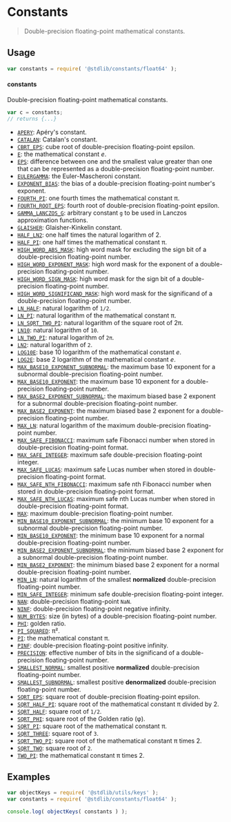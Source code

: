 <!--

@license Apache-2.0

Copyright (c) 2021 The Stdlib Authors.

Licensed under the Apache License, Version 2.0 (the "License");
you may not use this file except in compliance with the License.
You may obtain a copy of the License at

   http://www.apache.org/licenses/LICENSE-2.0

Unless required by applicable law or agreed to in writing, software
distributed under the License is distributed on an "AS IS" BASIS,
WITHOUT WARRANTIES OR CONDITIONS OF ANY KIND, either express or implied.
See the License for the specific language governing permissions and
limitations under the License.

-->

# Constants

> Double-precision floating-point mathematical constants.

<section class="usage">

## Usage

```javascript
var constants = require( '@stdlib/constants/float64' );
```

#### constants

Double-precision floating-point mathematical constants.

```javascript
var c = constants;
// returns {...}
```

<!-- <toc pattern="*" > -->

<div class="namespace-toc">

-   <span class="signature">[`APERY`][@stdlib/constants/float64/apery]</span><span class="delimiter">: </span><span class="description">Apéry's constant.</span>
-   <span class="signature">[`CATALAN`][@stdlib/constants/float64/catalan]</span><span class="delimiter">: </span><span class="description">Catalan's constant.</span>
-   <span class="signature">[`CBRT_EPS`][@stdlib/constants/float64/cbrt-eps]</span><span class="delimiter">: </span><span class="description">cube root of double-precision floating-point epsilon.</span>
-   <span class="signature">[`E`][@stdlib/constants/float64/e]</span><span class="delimiter">: </span><span class="description">the mathematical constant _e_.</span>
-   <span class="signature">[`EPS`][@stdlib/constants/float64/eps]</span><span class="delimiter">: </span><span class="description">difference between one and the smallest value greater than one that can be represented as a double-precision floating-point number.</span>
-   <span class="signature">[`EULERGAMMA`][@stdlib/constants/float64/eulergamma]</span><span class="delimiter">: </span><span class="description">the Euler-Mascheroni constant.</span>
-   <span class="signature">[`EXPONENT_BIAS`][@stdlib/constants/float64/exponent-bias]</span><span class="delimiter">: </span><span class="description">the bias of a double-precision floating-point number's exponent.</span>
-   <span class="signature">[`FOURTH_PI`][@stdlib/constants/float64/fourth-pi]</span><span class="delimiter">: </span><span class="description">one fourth times the mathematical constant π.</span>
-   <span class="signature">[`FOURTH_ROOT_EPS`][@stdlib/constants/float64/fourth-root-eps]</span><span class="delimiter">: </span><span class="description">fourth root of double-precision floating-point epsilon.</span>
-   <span class="signature">[`GAMMA_LANCZOS_G`][@stdlib/constants/float64/gamma-lanczos-g]</span><span class="delimiter">: </span><span class="description">arbitrary constant `g` to be used in Lanczos approximation functions.</span>
-   <span class="signature">[`GLAISHER`][@stdlib/constants/float64/glaisher-kinkelin]</span><span class="delimiter">: </span><span class="description">Glaisher-Kinkelin constant.</span>
-   <span class="signature">[`HALF_LN2`][@stdlib/constants/float64/half-ln-two]</span><span class="delimiter">: </span><span class="description">one half times the natural logarithm of 2.</span>
-   <span class="signature">[`HALF_PI`][@stdlib/constants/float64/half-pi]</span><span class="delimiter">: </span><span class="description">one half times the mathematical constant π.</span>
-   <span class="signature">[`HIGH_WORD_ABS_MASK`][@stdlib/constants/float64/high-word-abs-mask]</span><span class="delimiter">: </span><span class="description">high word mask for excluding the sign bit of a double-precision floating-point number.</span>
-   <span class="signature">[`HIGH_WORD_EXPONENT_MASK`][@stdlib/constants/float64/high-word-exponent-mask]</span><span class="delimiter">: </span><span class="description">high word mask for the exponent of a double-precision floating-point number.</span>
-   <span class="signature">[`HIGH_WORD_SIGN_MASK`][@stdlib/constants/float64/high-word-sign-mask]</span><span class="delimiter">: </span><span class="description">high word mask for the sign bit of a double-precision floating-point number.</span>
-   <span class="signature">[`HIGH_WORD_SIGNIFICAND_MASK`][@stdlib/constants/float64/high-word-significand-mask]</span><span class="delimiter">: </span><span class="description">high word mask for the significand of a double-precision floating-point number.</span>
-   <span class="signature">[`LN_HALF`][@stdlib/constants/float64/ln-half]</span><span class="delimiter">: </span><span class="description">natural logarithm of `1/2`.</span>
-   <span class="signature">[`LN_PI`][@stdlib/constants/float64/ln-pi]</span><span class="delimiter">: </span><span class="description">natural logarithm of the mathematical constant π.</span>
-   <span class="signature">[`LN_SQRT_TWO_PI`][@stdlib/constants/float64/ln-sqrt-two-pi]</span><span class="delimiter">: </span><span class="description">natural logarithm of the square root of 2π.</span>
-   <span class="signature">[`LN10`][@stdlib/constants/float64/ln-ten]</span><span class="delimiter">: </span><span class="description">natural logarithm of `10`.</span>
-   <span class="signature">[`LN_TWO_PI`][@stdlib/constants/float64/ln-two-pi]</span><span class="delimiter">: </span><span class="description">natural logarithm of `2π`.</span>
-   <span class="signature">[`LN2`][@stdlib/constants/float64/ln-two]</span><span class="delimiter">: </span><span class="description">natural logarithm of `2`.</span>
-   <span class="signature">[`LOG10E`][@stdlib/constants/float64/log10-e]</span><span class="delimiter">: </span><span class="description">base 10 logarithm of the mathematical constant _e_.</span>
-   <span class="signature">[`LOG2E`][@stdlib/constants/float64/log2-e]</span><span class="delimiter">: </span><span class="description">base 2 logarithm of the mathematical constant _e_.</span>
-   <span class="signature">[`MAX_BASE10_EXPONENT_SUBNORMAL`][@stdlib/constants/float64/max-base10-exponent-subnormal]</span><span class="delimiter">: </span><span class="description">the maximum base 10 exponent for a subnormal double-precision floating-point number.</span>
-   <span class="signature">[`MAX_BASE10_EXPONENT`][@stdlib/constants/float64/max-base10-exponent]</span><span class="delimiter">: </span><span class="description">the maximum base 10 exponent for a double-precision floating-point number.</span>
-   <span class="signature">[`MAX_BASE2_EXPONENT_SUBNORMAL`][@stdlib/constants/float64/max-base2-exponent-subnormal]</span><span class="delimiter">: </span><span class="description">the maximum biased base 2 exponent for a subnormal double-precision floating-point number.</span>
-   <span class="signature">[`MAX_BASE2_EXPONENT`][@stdlib/constants/float64/max-base2-exponent]</span><span class="delimiter">: </span><span class="description">the maximum biased base 2 exponent for a double-precision floating-point number.</span>
-   <span class="signature">[`MAX_LN`][@stdlib/constants/float64/max-ln]</span><span class="delimiter">: </span><span class="description">natural logarithm of the maximum double-precision floating-point number.</span>
-   <span class="signature">[`MAX_SAFE_FIBONACCI`][@stdlib/constants/float64/max-safe-fibonacci]</span><span class="delimiter">: </span><span class="description">maximum safe Fibonacci number when stored in double-precision floating-point format.</span>
-   <span class="signature">[`MAX_SAFE_INTEGER`][@stdlib/constants/float64/max-safe-integer]</span><span class="delimiter">: </span><span class="description">maximum safe double-precision floating-point integer.</span>
-   <span class="signature">[`MAX_SAFE_LUCAS`][@stdlib/constants/float64/max-safe-lucas]</span><span class="delimiter">: </span><span class="description">maximum safe Lucas number when stored in double-precision floating-point format.</span>
-   <span class="signature">[`MAX_SAFE_NTH_FIBONACCI`][@stdlib/constants/float64/max-safe-nth-fibonacci]</span><span class="delimiter">: </span><span class="description">maximum safe nth Fibonacci number when stored in double-precision floating-point format.</span>
-   <span class="signature">[`MAX_SAFE_NTH_LUCAS`][@stdlib/constants/float64/max-safe-nth-lucas]</span><span class="delimiter">: </span><span class="description">maximum safe nth Lucas number when stored in double-precision floating-point format.</span>
-   <span class="signature">[`MAX`][@stdlib/constants/float64/max]</span><span class="delimiter">: </span><span class="description">maximum double-precision floating-point number.</span>
-   <span class="signature">[`MIN_BASE10_EXPONENT_SUBNORMAL`][@stdlib/constants/float64/min-base10-exponent-subnormal]</span><span class="delimiter">: </span><span class="description">the minimum base 10 exponent for a subnormal double-precision floating-point number.</span>
-   <span class="signature">[`MIN_BASE10_EXPONENT`][@stdlib/constants/float64/min-base10-exponent]</span><span class="delimiter">: </span><span class="description">the minimum base 10 exponent for a normal double-precision floating-point number.</span>
-   <span class="signature">[`MIN_BASE2_EXPONENT_SUBNORMAL`][@stdlib/constants/float64/min-base2-exponent-subnormal]</span><span class="delimiter">: </span><span class="description">the minimum biased base 2 exponent for a subnormal double-precision floating-point number.</span>
-   <span class="signature">[`MIN_BASE2_EXPONENT`][@stdlib/constants/float64/min-base2-exponent]</span><span class="delimiter">: </span><span class="description">the minimum biased base 2 exponent for a normal double-precision floating-point number.</span>
-   <span class="signature">[`MIN_LN`][@stdlib/constants/float64/min-ln]</span><span class="delimiter">: </span><span class="description">natural logarithm of the smallest **normalized** double-precision floating-point number.</span>
-   <span class="signature">[`MIN_SAFE_INTEGER`][@stdlib/constants/float64/min-safe-integer]</span><span class="delimiter">: </span><span class="description">minimum safe double-precision floating-point integer.</span>
-   <span class="signature">[`NAN`][@stdlib/constants/float64/nan]</span><span class="delimiter">: </span><span class="description">double-precision floating-point `NaN`.</span>
-   <span class="signature">[`NINF`][@stdlib/constants/float64/ninf]</span><span class="delimiter">: </span><span class="description">double-precision floating-point negative infinity.</span>
-   <span class="signature">[`NUM_BYTES`][@stdlib/constants/float64/num-bytes]</span><span class="delimiter">: </span><span class="description">size (in bytes) of a double-precision floating-point number.</span>
-   <span class="signature">[`PHI`][@stdlib/constants/float64/phi]</span><span class="delimiter">: </span><span class="description">golden ratio.</span>
-   <span class="signature">[`PI_SQUARED`][@stdlib/constants/float64/pi-squared]</span><span class="delimiter">: </span><span class="description">π².</span>
-   <span class="signature">[`PI`][@stdlib/constants/float64/pi]</span><span class="delimiter">: </span><span class="description">the mathematical constant π.</span>
-   <span class="signature">[`PINF`][@stdlib/constants/float64/pinf]</span><span class="delimiter">: </span><span class="description">double-precision floating-point positive infinity.</span>
-   <span class="signature">[`PRECISION`][@stdlib/constants/float64/precision]</span><span class="delimiter">: </span><span class="description">effective number of bits in the significand of a double-precision floating-point number.</span>
-   <span class="signature">[`SMALLEST_NORMAL`][@stdlib/constants/float64/smallest-normal]</span><span class="delimiter">: </span><span class="description">smallest positive **normalized** double-precision floating-point number.</span>
-   <span class="signature">[`SMALLEST_SUBNORMAL`][@stdlib/constants/float64/smallest-subnormal]</span><span class="delimiter">: </span><span class="description">smallest positive **denormalized** double-precision floating-point number.</span>
-   <span class="signature">[`SQRT_EPS`][@stdlib/constants/float64/sqrt-eps]</span><span class="delimiter">: </span><span class="description">square root of double-precision floating-point epsilon.</span>
-   <span class="signature">[`SQRT_HALF_PI`][@stdlib/constants/float64/sqrt-half-pi]</span><span class="delimiter">: </span><span class="description">square root of the mathematical constant π divided by 2.</span>
-   <span class="signature">[`SQRT_HALF`][@stdlib/constants/float64/sqrt-half]</span><span class="delimiter">: </span><span class="description">square root of `1/2`.</span>
-   <span class="signature">[`SQRT_PHI`][@stdlib/constants/float64/sqrt-phi]</span><span class="delimiter">: </span><span class="description">square root of the Golden ratio (φ).</span>
-   <span class="signature">[`SQRT_PI`][@stdlib/constants/float64/sqrt-pi]</span><span class="delimiter">: </span><span class="description">square root of the mathematical constant π.</span>
-   <span class="signature">[`SQRT_THREE`][@stdlib/constants/float64/sqrt-three]</span><span class="delimiter">: </span><span class="description">square root of `3`.</span>
-   <span class="signature">[`SQRT_TWO_PI`][@stdlib/constants/float64/sqrt-two-pi]</span><span class="delimiter">: </span><span class="description">square root of the mathematical constant π times 2.</span>
-   <span class="signature">[`SQRT_TWO`][@stdlib/constants/float64/sqrt-two]</span><span class="delimiter">: </span><span class="description">square root of `2`.</span>
-   <span class="signature">[`TWO_PI`][@stdlib/constants/float64/two-pi]</span><span class="delimiter">: </span><span class="description">the mathematical constant π times 2.</span>

</div>

<!-- </toc> -->

</section>

<!-- /.usage -->

<section class="examples">

## Examples

<!-- TODO: better examples -->

<!-- eslint no-undef: "error" -->

```javascript
var objectKeys = require( '@stdlib/utils/keys' );
var constants = require( '@stdlib/constants/float64' );

console.log( objectKeys( constants ) );
```

</section>

<!-- /.examples -->

<!-- Section for related `stdlib` packages. Do not manually edit this section, as it is automatically populated. -->

<section class="related">

</section>

<!-- /.related -->

<!-- Section for all links. Make sure to keep an empty line after the `section` element and another before the `/section` close. -->

<section class="links">

<!-- <toc-links> -->

[@stdlib/constants/float64/apery]: https://github.com/stdlib-js/constants/tree/main/float64/apery

[@stdlib/constants/float64/catalan]: https://github.com/stdlib-js/constants/tree/main/float64/catalan

[@stdlib/constants/float64/cbrt-eps]: https://github.com/stdlib-js/constants/tree/main/float64/cbrt-eps

[@stdlib/constants/float64/e]: https://github.com/stdlib-js/constants/tree/main/float64/e

[@stdlib/constants/float64/eps]: https://github.com/stdlib-js/constants/tree/main/float64/eps

[@stdlib/constants/float64/eulergamma]: https://github.com/stdlib-js/constants/tree/main/float64/eulergamma

[@stdlib/constants/float64/exponent-bias]: https://github.com/stdlib-js/constants/tree/main/float64/exponent-bias

[@stdlib/constants/float64/fourth-pi]: https://github.com/stdlib-js/constants/tree/main/float64/fourth-pi

[@stdlib/constants/float64/fourth-root-eps]: https://github.com/stdlib-js/constants/tree/main/float64/fourth-root-eps

[@stdlib/constants/float64/gamma-lanczos-g]: https://github.com/stdlib-js/constants/tree/main/float64/gamma-lanczos-g

[@stdlib/constants/float64/glaisher-kinkelin]: https://github.com/stdlib-js/constants/tree/main/float64/glaisher-kinkelin

[@stdlib/constants/float64/half-ln-two]: https://github.com/stdlib-js/constants/tree/main/float64/half-ln-two

[@stdlib/constants/float64/half-pi]: https://github.com/stdlib-js/constants/tree/main/float64/half-pi

[@stdlib/constants/float64/high-word-abs-mask]: https://github.com/stdlib-js/constants/tree/main/float64/high-word-abs-mask

[@stdlib/constants/float64/high-word-exponent-mask]: https://github.com/stdlib-js/constants/tree/main/float64/high-word-exponent-mask

[@stdlib/constants/float64/high-word-sign-mask]: https://github.com/stdlib-js/constants/tree/main/float64/high-word-sign-mask

[@stdlib/constants/float64/high-word-significand-mask]: https://github.com/stdlib-js/constants/tree/main/float64/high-word-significand-mask

[@stdlib/constants/float64/ln-half]: https://github.com/stdlib-js/constants/tree/main/float64/ln-half

[@stdlib/constants/float64/ln-pi]: https://github.com/stdlib-js/constants/tree/main/float64/ln-pi

[@stdlib/constants/float64/ln-sqrt-two-pi]: https://github.com/stdlib-js/constants/tree/main/float64/ln-sqrt-two-pi

[@stdlib/constants/float64/ln-ten]: https://github.com/stdlib-js/constants/tree/main/float64/ln-ten

[@stdlib/constants/float64/ln-two-pi]: https://github.com/stdlib-js/constants/tree/main/float64/ln-two-pi

[@stdlib/constants/float64/ln-two]: https://github.com/stdlib-js/constants/tree/main/float64/ln-two

[@stdlib/constants/float64/log10-e]: https://github.com/stdlib-js/constants/tree/main/float64/log10-e

[@stdlib/constants/float64/log2-e]: https://github.com/stdlib-js/constants/tree/main/float64/log2-e

[@stdlib/constants/float64/max-base10-exponent-subnormal]: https://github.com/stdlib-js/constants/tree/main/float64/max-base10-exponent-subnormal

[@stdlib/constants/float64/max-base10-exponent]: https://github.com/stdlib-js/constants/tree/main/float64/max-base10-exponent

[@stdlib/constants/float64/max-base2-exponent-subnormal]: https://github.com/stdlib-js/constants/tree/main/float64/max-base2-exponent-subnormal

[@stdlib/constants/float64/max-base2-exponent]: https://github.com/stdlib-js/constants/tree/main/float64/max-base2-exponent

[@stdlib/constants/float64/max-ln]: https://github.com/stdlib-js/constants/tree/main/float64/max-ln

[@stdlib/constants/float64/max-safe-fibonacci]: https://github.com/stdlib-js/constants/tree/main/float64/max-safe-fibonacci

[@stdlib/constants/float64/max-safe-integer]: https://github.com/stdlib-js/constants/tree/main/float64/max-safe-integer

[@stdlib/constants/float64/max-safe-lucas]: https://github.com/stdlib-js/constants/tree/main/float64/max-safe-lucas

[@stdlib/constants/float64/max-safe-nth-fibonacci]: https://github.com/stdlib-js/constants/tree/main/float64/max-safe-nth-fibonacci

[@stdlib/constants/float64/max-safe-nth-lucas]: https://github.com/stdlib-js/constants/tree/main/float64/max-safe-nth-lucas

[@stdlib/constants/float64/max]: https://github.com/stdlib-js/constants/tree/main/float64/max

[@stdlib/constants/float64/min-base10-exponent-subnormal]: https://github.com/stdlib-js/constants/tree/main/float64/min-base10-exponent-subnormal

[@stdlib/constants/float64/min-base10-exponent]: https://github.com/stdlib-js/constants/tree/main/float64/min-base10-exponent

[@stdlib/constants/float64/min-base2-exponent-subnormal]: https://github.com/stdlib-js/constants/tree/main/float64/min-base2-exponent-subnormal

[@stdlib/constants/float64/min-base2-exponent]: https://github.com/stdlib-js/constants/tree/main/float64/min-base2-exponent

[@stdlib/constants/float64/min-ln]: https://github.com/stdlib-js/constants/tree/main/float64/min-ln

[@stdlib/constants/float64/min-safe-integer]: https://github.com/stdlib-js/constants/tree/main/float64/min-safe-integer

[@stdlib/constants/float64/nan]: https://github.com/stdlib-js/constants/tree/main/float64/nan

[@stdlib/constants/float64/ninf]: https://github.com/stdlib-js/constants/tree/main/float64/ninf

[@stdlib/constants/float64/num-bytes]: https://github.com/stdlib-js/constants/tree/main/float64/num-bytes

[@stdlib/constants/float64/phi]: https://github.com/stdlib-js/constants/tree/main/float64/phi

[@stdlib/constants/float64/pi-squared]: https://github.com/stdlib-js/constants/tree/main/float64/pi-squared

[@stdlib/constants/float64/pi]: https://github.com/stdlib-js/constants/tree/main/float64/pi

[@stdlib/constants/float64/pinf]: https://github.com/stdlib-js/constants/tree/main/float64/pinf

[@stdlib/constants/float64/precision]: https://github.com/stdlib-js/constants/tree/main/float64/precision

[@stdlib/constants/float64/smallest-normal]: https://github.com/stdlib-js/constants/tree/main/float64/smallest-normal

[@stdlib/constants/float64/smallest-subnormal]: https://github.com/stdlib-js/constants/tree/main/float64/smallest-subnormal

[@stdlib/constants/float64/sqrt-eps]: https://github.com/stdlib-js/constants/tree/main/float64/sqrt-eps

[@stdlib/constants/float64/sqrt-half-pi]: https://github.com/stdlib-js/constants/tree/main/float64/sqrt-half-pi

[@stdlib/constants/float64/sqrt-half]: https://github.com/stdlib-js/constants/tree/main/float64/sqrt-half

[@stdlib/constants/float64/sqrt-phi]: https://github.com/stdlib-js/constants/tree/main/float64/sqrt-phi

[@stdlib/constants/float64/sqrt-pi]: https://github.com/stdlib-js/constants/tree/main/float64/sqrt-pi

[@stdlib/constants/float64/sqrt-three]: https://github.com/stdlib-js/constants/tree/main/float64/sqrt-three

[@stdlib/constants/float64/sqrt-two-pi]: https://github.com/stdlib-js/constants/tree/main/float64/sqrt-two-pi

[@stdlib/constants/float64/sqrt-two]: https://github.com/stdlib-js/constants/tree/main/float64/sqrt-two

[@stdlib/constants/float64/two-pi]: https://github.com/stdlib-js/constants/tree/main/float64/two-pi

<!-- </toc-links> -->

</section>

<!-- /.links -->
